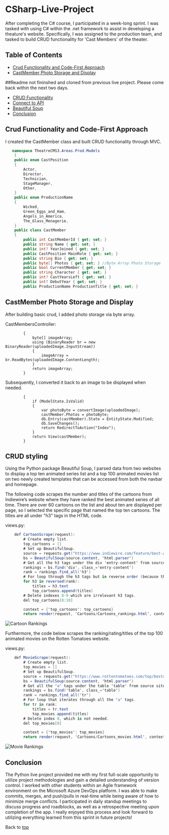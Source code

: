 # CSharp-Live-Project
After completing the C# course, I participated in a week-long sprint. I was tasked with using C# within the .net framework to assist in developing a theature's website. Specifically, I was assigned to the production team, and tasked to build CRUD functionality for 'Cast Members' of the theater. 

## Table of Contents
- [Crud Functionality and Code-First Approach](#Crud-Functionality-and-Code-First-Approach)
- [CastMember Photo Storage and Display](#CastMember-Photo-Storage-and-Display)

##Readme not fininshed and cloned from previous live project. Please come back within the next two days.

- [CRUD Functionality](#CRUD-Functionality)
- [Connect to API](#Connect-to-API)
- [Beautiful Soup](#Beautiful-Soup)
- [Conclusion](#Conclusion)

## Crud Functionality and Code-First Approach
I created the CastMember class and built CRUD functionality through MVC. 
```cs
   namespace TheatreCMS3.Areas.Prod.Models
    {
    public enum CastPosition
    {
        Actor,
        Director,
        Technician,
        StageManager,
        Other,
    }
    public enum ProductionName
    {
        Wicked,
        Green_Eggs_and_Ham,
        Angels_in_America,
        The_Glass_Menagerie,
    }
    public class CastMember
    {
        public int CastMemberId { get; set; }
        public string Name { get; set; }
        public int? YearJoined { get; set; }
        public CastPosition MainRole { get; set; }
        public string Bio { get; set; }
        public byte[] Photos { get; set; } //Byte Array Photo Storage
        public bool CurrentMember { get; set; }
        public string Character { get; set; }
        public int? CastYearsLeft { get; set; }
        public int? DebutYear { get; set; }
        public ProductionName ProductionTitle { get; set; }
```



## CastMember Photo Storage and Display
After building basic crud, I added photo storage via byte array.

CastMembersController:
```public byte[] convertImage(HttpPostedFileBase uploadedImage)
        {
            byte[] imageArray;
            using (BinaryReader br = new BinaryReader(uploadedImage.InputStream))
            {
                imageArray = br.ReadBytes(uploadedImage.ContentLength);
            }
            return imageArray;
        }
```


Subsequently, I converted it back to an image to be displayed when needed.
```public ActionResult Edit([Bind(Include = "CastMemberId,Name,YearJoined,MainRole,Bio,CurrentMember,Character,CastYearLeft,DebutYear,Photos,ProductionTitle")] CastMember castMember, HttpPostedFileBase uploadedImage)
        {
            if (ModelState.IsValid)
            {
                var photoByte = convertImage(uploadedImage);
                castMember.Photos = photoByte;
                db.Entry(castMember).State = EntityState.Modified;
                db.SaveChanges();
                return RedirectToAction("Index");
            }
            return View(castMember);
        }
```

## CRUD styling
Using the Python package Beautiful Soup, I parsed data from two websites to display a top ten animated series list and a top 100 animated movies list on two newly created templates that can be accessed from both the navbar and homepage.

The following code scrapes the number and titles of the cartoons from Indiewire’s website where they have ranked the best animated series of all time. There are over 60 cartoons on the list and about ten are displayed per page, so I selected the specific page that named the top ten cartoons. The titles are all under "h3" tags in the HTML code.

views.py:
```cs
    def CartoonScrape(request):
        # Create empty list.
        top_cartoons = []
        # Set up BeautifulSoup.
        source = requests.get("https://www.indiewire.com/feature/best-animated-series-all-time-cartoons-anime-tv-1202021835/5/")
        bs = BeautifulSoup(source.content, 'html.parser')
        # Get all the h3 tags under the div 'entry-content' from source site.
        rankings = bs.find('div', class_='entry-content')
        rank = rankings.find_all('h3')
        # For loop through the h3 tags but in reverse order (because they are displayed reversed on the source page).
        for h3 in reversed(rank):
            titles = h3.text
            top_cartoons.append(titles)
        # Delete indexes 8-9 which are irrelevant h3 tags.
        del top_cartoons[8:10]

        context = {'top_cartoons': top_cartoons}
        return render(request, 'Cartoons/Cartoons_rankings.html', context)
```
![Cartoon Rankings](/Images/Rankings_Cartoons.png)

Furthermore, the code below scrapes the ranking/rating/titles of the top 100 animated movies on the Rotten Tomatoes website.

views.py:
```cs
    def MovieScrape(request):
        # Create empty list.
        top_movies = []
        # Set up BeautifulSoup.
        source = requests.get("https://www.rottentomatoes.com/top/bestofrt/top_100_animation_movies/")
        bs = BeautifulSoup(source.content, 'html.parser')
        # Get all the "a" tags under the table 'table' from source site.
        rankings = bs.find('table', class_='table')
        rank = rankings.find_all('tr')
        # For loop that iterates through all the "a" tags.
        for tr in rank:
            titles = tr.text
            top_movies.append(titles)
        # Delete index 0, which is not needed.
        del top_movies[0]

        context = {'top_movies': top_movies}
        return render(request, 'Cartoons/Cartoons_movies.html', context)
```
![Movie Rankings](/Images/Rankings_Movies.png)

## Conclusion
The Python live project provided me with my first full-scale opportunity to utilize project methodologies and gain a detailed understanding of version control. I worked with other students within an Agile framework environment on the Microsoft Azure DevOps platform. I was able to make commits, merges, and push/pulls in real-time while being aware of how to minimize merge conflicts. I participated in daily standup meetings to discuss progress and roadblocks, as well as a retrospective meeting upon completion of the app. I really enjoyed this process and look forward to utilizing everything learned from this sprint in future projects!

Back to [top](#CSharp-Live-Project)
